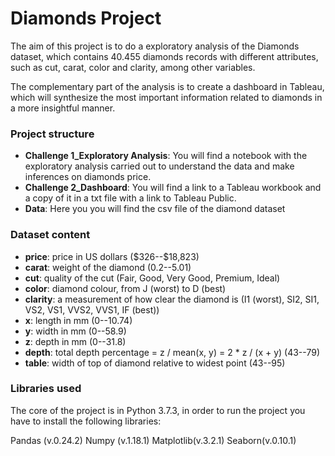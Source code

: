 # Diamonds Project

The aim of this project is to do a exploratory analysis of the Diamonds dataset, which contains 40.455 diamonds records with different attributes, such as cut, carat, color and clarity, among other variables. 

The complementary part of the analysis is to create a dashboard in Tableau, which will synthesize the most important information related to diamonds in a more insightful manner. 

### Project structure

  - **Challenge 1_Exploratory Analysis**: You will find a notebook with the exploratory analysis carried out to understand the data and make inferences on diamonds price.
  - **Challenge 2_Dashboard**: You will find a link to a Tableau workbook and a copy of it in a txt file with a link to Tableau Public.
  - **Data**: Here you you will find the csv file of the diamond dataset

### Dataset content
- **price**: price in US dollars (\$326--\$18,823)
- **carat**: weight of the diamond (0.2--5.01)
- **cut**: quality of the cut (Fair, Good, Very Good, Premium, Ideal)
- **color**: diamond colour, from J (worst) to D (best)
- **clarity**: a measurement of how clear the diamond is (I1 (worst), SI2, SI1, VS2, VS1, VVS2, VVS1, IF (best))
- **x**: length in mm (0--10.74)
- **y**: width in mm (0--58.9)
- **z**: depth in mm (0--31.8)
- **depth**: total depth percentage = z / mean(x, y) = 2 * z / (x + y) (43--79)
- **table**: width of top of diamond relative to widest point (43--95)


### Libraries used

The core of the project is in Python 3.7.3, in order to run the project you have to install the following libraries:

Pandas (v.0.24.2)
Numpy (v.1.18.1)
Matplotlib(v.3.2.1)
Seaborn(v.0.10.1)

